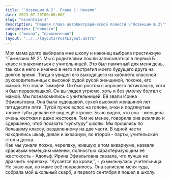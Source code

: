 ```yaml
---
title: "'Освенцим № 2'. Глава 1: Начало"
date: 2023-07-20T00:00:00Z
slug: "osventsim-1"
description: "Первая глава автобиографической повести \"Освенцим № 2\""
categories: ["повести"]
tags: ["школа", "приключения"]
layout: "../../layouts/PostLayout.astro"
---
```


Моя мама долго выбирала мне школу и наконец выбрала престижную “Гимназию № 2”. Мы с родителями пошли записываться в первый Б класс и знакомиться с учительницей. Это был памятный для меня день, так как в него и именно в него я встретил моего будущего друга на долгое время.
Тогда я увидел его выходящего из кабинета классной руководительницы с высокой худой русой женщиной, похоже, его мамой. Его звали Тимофей. Он был ростом с хорошего пятиклашку, хотя и был первоклашкой. Он выглядел угрюмо, хоть и без умолку болтал с мамой.
Мы познакомились с учительницей. Её звали Ирина Эфиальтовна. Она была худощавой, сухой высокой женщиной лет пятидесяти пяти. Тугой пучок волос на голове, очки и подтянутые тонкие губы делали её вид ещё строже. Было видно, что она - женщина очень жесткая и даже жестокая. 
Тем не менее, говорила она вежливо и сдержанно, чтоб показать “культуру” школы.
Мы прошлись по большому классу, разделенному на две части. В одной части находились шкаф, диван и аквариум, во второй - парты, учительский стол и доска.	
Как мы узнали позже, черепаху, жившую в том аквариуме, назвали красивым немецким именем, полностью характеризующим её жестокость - Адольф. Ирина Эфиальтовна сказала, что лучше не дразнить черепаху. “Кусается до крови,”, - ухмыльнулась учительница.
Не знаю как, но маме всё понравилось. Она записала меня туда, собрала мой школьный скарб, и первого сентября я пошел в школу.
